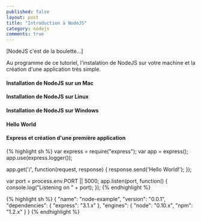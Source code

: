```yaml
---
published: false
layout: post
title: "Introduction à NodeJS"
category: nodejs
comments: true
---
```


[NodeJS c'est de la boulette...]

<!--more-->

Au programme de ce tutoriel, l'instalation de NodeJS sur votre machine et la création d'une application très simple.

#### Installation de NodeJS sur un Mac


#### Installation de NodeJS sur Linux


#### Installation de NodeJS sur Windows


#### Hello World


#### Express et création d'une première application
{% highlight sh %}
var express = require("express");
var app = express();
app.use(express.logger());

app.get('/', function(request, response) {
  response.send('Hello World!');
});

var port = process.env.PORT || 5000;
app.listen(port, function() {
  console.log("Listening on " + port);
});
{% endhighlight %}

{% highlight sh %}
{
  "name": "node-example",
  "version": "0.0.1",
  "dependencies": {
    "express": "3.1.x"
  },
  "engines": {
    "node": "0.10.x",
    "npm": "1.2.x"
  }
}
{% endhighlight %}